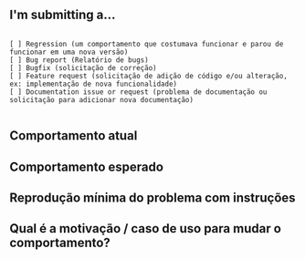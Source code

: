 <!--
PLEASE HELP US PROCESS GITHUB ISSUES FASTER BY PROVIDING THE FOLLOWING INFORMATION.

ISSUES MISSING IMPORTANT INFORMATION MAY BE CLOSED WITHOUT INVESTIGATION.
-->

## I'm submitting a...
<!-- Check one of the following options with "x" -->
<pre><code>
[ ] Regression (um comportamento que costumava funcionar e parou de funcionar em uma nova versão)
[ ] Bug report (Relatório de bugs)
[ ] Bugfix (solicitação de correção)
[ ] Feature request (solicitação de adição de código e/ou alteração, ex: implementação de nova funcionalidade)
[ ] Documentation issue or request (problema de documentação ou solicitação para adicionar nova documentação)

</code></pre>


## Comportamento atual
<!-- Descreva como o problema se manifesta. -->


## Comportamento esperado
<!-- Descreva qual seria o comportamento desejado. -->


## Reprodução mínima do problema com instruções
<!-- Para relatórios de bugs, por favor, forneça os * PASSOS PARA REPRODUZIR * e, se possível, uma * DEMONSTRAÇÃO MÍNIMA * do problema viahttps://stackblitz.com ou similar (você pode usar este modelo como ponto de partida: https://stackblitz.com/fork/angular-gitter). -->


## Qual é a motivação / caso de uso para mudar o comportamento? 
<!-- Descreva a motivação ou o caso de uso concreto. -->

